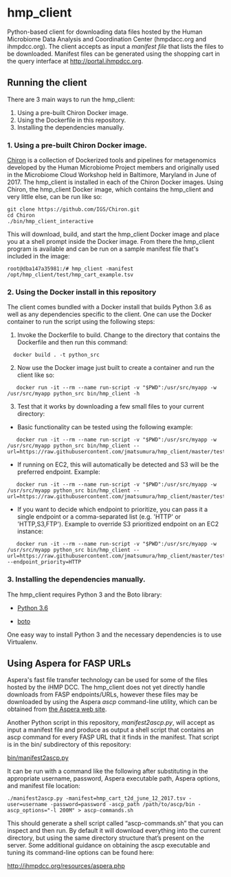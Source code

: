 # hmp_client

Python-based client for downloading data files hosted by the Human Microbiome Data Analysis and Coordination Center (hmpdacc.org and ihmpdcc.org). The client accepts as input a *manifest file* that lists the files to be downloaded. Manifest files can be generated using the shopping cart in the query interface at http://portal.ihmpdcc.org.

## Running the client

There are 3 main ways to run the hmp_client:

1. Using a pre-built Chiron Docker image.
2. Using the Dockerfile in this repository.
3. Installing the dependencies manually.

### 1. Using a pre-built Chiron Docker image.

[Chiron](http://github.com/IGS/Chiron) is a collection of Dockerized tools and pipelines for metagenomics developed by the Human Microbiome Project members and originally used in the Microbiome Cloud Workshop held in Baltimore, Maryland in June of 2017. The hmp_client is installed in each of the Chiron Docker images. Using Chiron, the hmp_client Docker image, which contains the hmp_client and very little else, can be run like so:

```
git clone https://github.com/IGS/Chiron.git
cd Chiron
./bin/hmp_client_interactive
```

This will download, build, and start the hmp_client Docker image and place you at a shell prompt inside the Docker image. From there the hmp_client program is available and can be run on a sample manifest file that's included in the image:

```
root@dba147a35981:/# hmp_client -manifest /opt/hmp_client/test/hmp_cart_example.tsv 
```

### 2. Using the Docker install in this repository

The client comes bundled with a Docker install that builds Python 3.6 as well as any dependencies specific to the client. One can use the Docker container to run the script using the following steps:

1. Invoke the Dockerfile to build. Change to the directory that contains the Dockerfile and then run this command:
```
  docker build . -t python_src
```
2. Now use the Docker image just built to create a container and run the client like so:
```
   docker run -it --rm --name run-script -v "$PWD":/usr/src/myapp -w /usr/src/myapp python_src bin/hmp_client -h
```

3. Test that it works by downloading a few small files to your current directory:
  * Basic functionality can be tested using the following example:
```
   docker run -it --rm --name run-script -v "$PWD":/usr/src/myapp -w /usr/src/myapp python_src bin/hmp_client --url=https://raw.githubusercontent.com/jmatsumura/hmp_client/master/test/hmp_cart_example.tsv
```
  * If running on EC2, this will automatically be detected and S3 will be the preferred endpoint. Example:
```
   docker run -it --rm --name run-script -v "$PWD":/usr/src/myapp -w /usr/src/myapp python_src bin/hmp_client --url=https://raw.githubusercontent.com/jmatsumura/hmp_client/master/test/hmp_cart_example.tsv
```
  * If you want to decide which endpoint to prioritize, you can pass it a single endpoint or a comma-separated list (e.g. 'HTTP' or 'HTTP,S3,FTP'). Example to override S3 prioritized endpoint on an EC2 instance:
```
   docker run -it --rm --name run-script -v "$PWD":/usr/src/myapp -w /usr/src/myapp python_src bin/hmp_client --url=https://raw.githubusercontent.com/jmatsumura/hmp_client/master/test/hmp_cart_example.tsv --endpoint_priority=HTTP
```
### 3. Installing the dependencies manually.

The hmp_client requires Python 3 and the Boto library:

- [Python 3.6](https://www.python.org/downloads/release/python-361/)

- [boto](https://pypi.python.org/pypi/boto) 

One easy way to install Python 3 and the necessary dependencies is to use Virtualenv.

## Using Aspera for FASP URLs

Aspera's fast file transfer technology can be used for some of the
files hosted by the iHMP DCC. The hmp_client does not yet directly
handle downloads from FASP endpoints/URLs, however these files may be
downloaded by using the Aspera *ascp* command-line utility, which can
be obtained from [the Aspera web site](http://downloads.asperasoft.com).

Another Python script in this repository, *manifest2ascp.py*, will
accept as input a manifest file and produce as output a shell script
that contains an ascp command for every FASP URL that it finds in the
manifest. That script is in the bin/ subdirectory of this repository:

[bin/manifest2ascp.py](bin/manifest2ascp.py)

It can be run with a command like the following after substituting in the appropriate username, password, Aspera executable path, Aspera options, and manifest file location:

```
./manifest2ascp.py -manifest=hmp_cart_t2d_june_12_2017.tsv -user=username -password=password -ascp_path /path/to/ascp/bin -ascp_options="-l 200M" > ascp-commands.sh
```

This should generate a shell script called “ascp-commands.sh” that you
can inspect and then run. By default it will download everything into
the current directory, but using the same directory structure that’s
present on the server. Some additional guidance on obtaining the ascp
executable and tuning its command-line options can be found here:

<http://ihmpdcc.org/resources/aspera.php>
